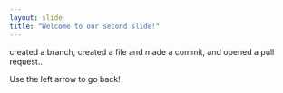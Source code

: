 ```yaml
---
layout: slide
title: "Welcome to our second slide!"
---
```

created a branch, created a file and made a commit, and opened a pull request..

Use the left arrow to go back!

